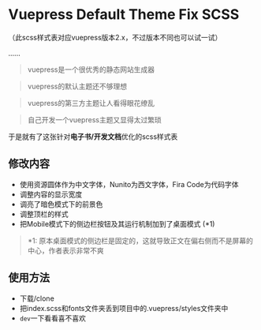 # Vuepress Default Theme Fix SCSS

（此scss样式表对应vuepress版本2.x，不过版本不同也可以试一试）

......

> vuepress是一个很优秀的静态网站生成器

> vuepress的默认主题还不够理想

> vuepress的第三方主题让人看得眼花缭乱

> 自己开发一个vuepress主题又显得太过繁琐

于是就有了这张针对**电子书/开发文档**优化的scss样式表

## 修改内容

- 使用资源圆体作为中文字体，Nunito为西文字体，Fira Code为代码字体
- 调整内容的显示宽度
- 调亮了暗色模式下的前景色
- 调整顶栏的样式
- 把Mobile模式下的侧边栏按钮及其运行机制加到了桌面模式   (*1)

> *1: 原本桌面模式的侧边栏是固定的，这就导致正文在偏右侧而不是屏幕的中心，作者表示非常不爽

## 使用方法
- 下载/clone
- 把index.scss和fonts文件夹丢到项目中的.vuepress/styles文件夹中
- `dev`一下看看喜不喜欢
